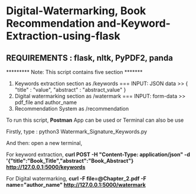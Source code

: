 
# Digital-Watermarking, Book Recommendation and-Keyword-Extraction-using-flask

## REQUIREMENTS : flask, nltk, PyPDF2, panda

 ********* Note: This script contains five section *******

 1. Keywords extraction section as /keywords === INPUT: JSON data >> { "title" : "value", "abstract" : "abstract_value" }
 2. Digital watermarking section as /watermark === INPUT: form-data >> pdf_file and author_name
 3. Recommendation System as /recommendation 

To run this script, **Postman** App can be used or Terminal can also be use

Firstly, 
type : python3 Watermark_Signature_Keywords.py

And then: open a new terminal,

For keyword extraction,
**curl POST -H "Content-Type: application/json" -d '{"title":"Book_Title","abstract":"Book_Abstract"} http://127.0.0.1:5000/keywords**

For Digital watermarking,
**curl  -F file=@Chapter_2.pdf -F name="author_name" http://127.0.0.1:5000/watermark**

